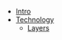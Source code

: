 - [Intro](intro/grant_intro.md)
- [Technology](technology/technology.md)
    - [Layers](technology/layers/technology_layers.md) 
<!-- - [GRANT description](./research_intro.md) -->
<!-- - [Milestone 1: CasperLabs 1-click blockchain node deployment]()
	- [Decentralised Cloud](./intro/research_intro.md)
	- [Implementation](./implementation/implementation.md)
	- [Limitations](./implementation/limitations.md)
	- [Conclusion](./conclusion.md)
- [Milstone 2: CasperLabs blockchain pruning solution design]()
	- [Intro](./intro37/research_intro.md)
	- [Status Quo](./status_quo/status_quo_intro.md)
	- [Literature](./literature/literature.md)
	- [Decentralized Cloud](./decentralized_cloud/decentralized_cloud.md)
  		- [tf_quantum_safe_storage](./solution/tf_quantum_safe_storage.md)
		- [requirements](./requirements/requirements.md)
 	- [Research](./research/research.md)
		- [casper_deployment](./research/deployment/casper_deployment.md)
		- [qsfs_performance](./research/qsfs_performance.md)
		- [storage_integration](./research/storage_integration.md)
	- [Solution](./solution/solution.md)
		- [tf_quantum_safe_storage](./solution/tf_quantum_safe_storage.md)
	- [Implementation](./implementation/implementation.md)
	- [Limitations](./implementation/limitations.md)
	- [Conclusion](./conclusion.md)
- [Milestone 3: CasperLabs blockchain pruning solution implementation]()
- [acknowledgement](./acknowledgement.md) -->
